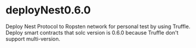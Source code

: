 # deployNest0.6.0
Deploy Nest Protocol to Ropsten network for personal test by using Truffle.
Deploy smart contracts that solc version is 0.6.0 because Truffle don't support multi-version. 
